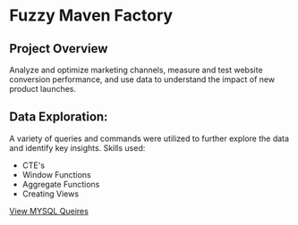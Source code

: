 # Fuzzy Maven Factory

## Project Overview
Analyze and optimize marketing channels, measure and test website conversion performance, and use data to understand the impact of new product launches.


## Data Exploration:
A variety of queries and commands were utilized to further explore the data and identify key insights. 
Skills used:

- CTE's
- Window Functions
- Aggregate Functions
- Creating Views

[View MYSQL Queires]()
